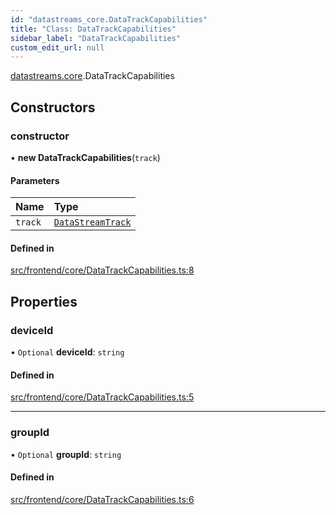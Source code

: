```yaml
---
id: "datastreams_core.DataTrackCapabilities"
title: "Class: DataTrackCapabilities"
sidebar_label: "DataTrackCapabilities"
custom_edit_url: null
---
```


[datastreams.core](../modules/datastreams_core).DataTrackCapabilities

## Constructors

### constructor

• **new DataTrackCapabilities**(`track`)

#### Parameters

| Name | Type |
| :------ | :------ |
| `track` | [`DataStreamTrack`](datastreams_core.DataStreamTrack) |

#### Defined in

[src/frontend/core/DataTrackCapabilities.ts:8](https://github.com/brainsatplay/datastreams-api/blob/12ed679/src/frontend/core/DataTrackCapabilities.ts#L8)

## Properties

### deviceId

• `Optional` **deviceId**: `string`

#### Defined in

[src/frontend/core/DataTrackCapabilities.ts:5](https://github.com/brainsatplay/datastreams-api/blob/12ed679/src/frontend/core/DataTrackCapabilities.ts#L5)

___

### groupId

• `Optional` **groupId**: `string`

#### Defined in

[src/frontend/core/DataTrackCapabilities.ts:6](https://github.com/brainsatplay/datastreams-api/blob/12ed679/src/frontend/core/DataTrackCapabilities.ts#L6)
